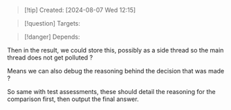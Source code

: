 
>[!tip] Created: [2024-08-07 Wed 12:15]

>[!question] Targets: 

>[!danger] Depends: 

Then in the result, we could store this, possibly as a side thread so the main thread does not get polluted ?

Means we can also debug the reasoning behind the decision that was made ?

So same with test assessments, these should detail the reasoning for the comparison first, then output the final answer.
